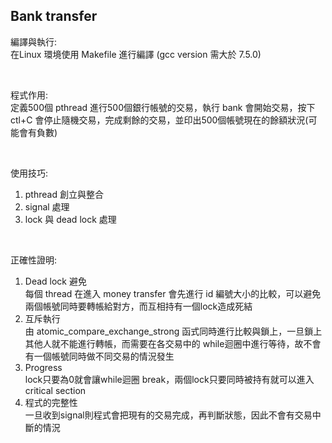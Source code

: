 ## Bank transfer

編譯與執行:<br>
在Linux 環境使用 Makefile 進行編譯 (gcc version 需大於 7.5.0)

<br>

程式作用:<br>
定義500個 pthread 進行500個銀行帳號的交易，執行 bank 會開始交易，按下 ctl+C 會停止隨機交易，完成剩餘的交易，並印出500個帳號現在的餘額狀況(可能會有負數)

<br>

使用技巧:<br>
1. pthread 創立與整合 <br>
2. signal 處理 <br>
3. lock 與 dead lock 處理 

<br>

正確性證明:<br>
1. Dead lock 避免 <br>
每個 thread 在進入 money transfer 會先進行 id 編號大小的比較，可以避免兩個帳號同時要轉帳給對方，而互相持有一個lock造成死結<br>
2. 互斥執行<br>
由 atomic_compare_exchange_strong 函式同時進行比較與鎖上，一旦鎖上其他人就不能進行轉帳，而需要在各交易中的 while迴圈中進行等待，故不會有一個帳號同時做不同交易的情況發生<br>
3. Progress <br>
lock只要為0就會讓while迴圈 break，兩個lock只要同時被持有就可以進入critical section <br>
4. 程式的完整性 <br>
一旦收到signal則程式會把現有的交易完成，再判斷狀態，因此不會有交易中斷的情況
